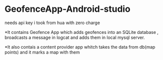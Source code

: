 # GeofenceApp-Android-studio 
needs api key i took from hua with zero charge

*It contains Geofence App which adds geofences into an SQLite database , broadcasts a message in logcat and adds them in local mysql server.

*It also contais a content provider app whitch takes the data from db(map points) and it marks a map with them
